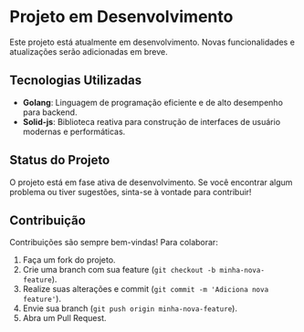 # Projeto em Desenvolvimento

Este projeto está atualmente em desenvolvimento. Novas funcionalidades e atualizações serão adicionadas em breve.

## Tecnologias Utilizadas

- **Golang**: Linguagem de programação eficiente e de alto desempenho para backend.
- **Solid-js**: Biblioteca reativa para construção de interfaces de usuário modernas e performáticas.

## Status do Projeto

O projeto está em fase ativa de desenvolvimento. Se você encontrar algum problema ou tiver sugestões, sinta-se à vontade para contribuir!

## Contribuição

Contribuições são sempre bem-vindas! Para colaborar:
1. Faça um fork do projeto.
2. Crie uma branch com sua feature (`git checkout -b minha-nova-feature`).
3. Realize suas alterações e commit (`git commit -m 'Adiciona nova feature'`).
4. Envie sua branch (`git push origin minha-nova-feature`).
5. Abra um Pull Request.
